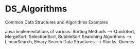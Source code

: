 # DS_Algorithms
Common Data Structures and Algorithms Examples 

Java implementations of various:
  Sorting Methods --> QuickSort, MergeSort, SelectionSort, BubbleSort
  Searching Algorithms --> LinearSearch, Binary Search
  Data Structures --> Stacks, Queues
